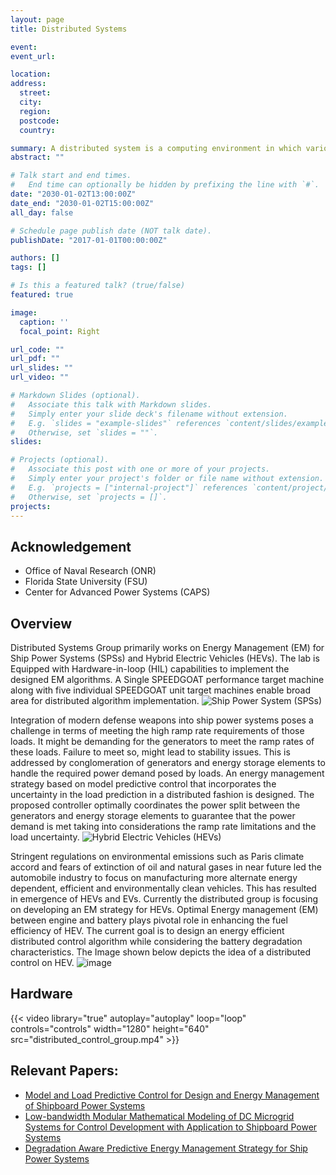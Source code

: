 ```yaml
---
layout: page
title: Distributed Systems

event:
event_url:

location: 
address:
  street: 
  city:
  region:
  postcode:
  country:

summary: A distributed system is a computing environment in which various components are spread across multiple computers (or other computing devices) on a network. These devices split up the work, coordinating their efforts to complete the job more efficiently than if a single device had been responsible for the task. The important properties studied in distributed systems include Scalability, Concurrency, Availability/fault tolerance, Transparency, Heterogeneity, Replication.
abstract: ""

# Talk start and end times.
#   End time can optionally be hidden by prefixing the line with `#`.
date: "2030-01-02T13:00:00Z"
date_end: "2030-01-02T15:00:00Z"
all_day: false

# Schedule page publish date (NOT talk date).
publishDate: "2017-01-01T00:00:00Z"

authors: []
tags: []

# Is this a featured talk? (true/false)
featured: true

image:
  caption: ''
  focal_point: Right

url_code: ""
url_pdf: ""
url_slides: ""
url_video: ""

# Markdown Slides (optional).
#   Associate this talk with Markdown slides.
#   Simply enter your slide deck's filename without extension.
#   E.g. `slides = "example-slides"` references `content/slides/example-slides.md`.
#   Otherwise, set `slides = ""`.
slides:

# Projects (optional).
#   Associate this post with one or more of your projects.
#   Simply enter your project's folder or file name without extension.
#   E.g. `projects = ["internal-project"]` references `content/project/deep-learning/index.md`.
#   Otherwise, set `projects = []`.
projects:
---
```

## Acknowledgement
- Office of Naval Research (ONR)
- Florida State University (FSU)
- Center for Advanced Power Systems (CAPS)

## Overview
Distributed Systems Group primarily works on Energy Management (EM) for Ship Power Systems (SPSs) and Hybrid Electric Vehicles (HEVs). The lab is Equipped with Hardware-in-loop (HIL) capabilities to implement the designed EM algorithms. A Single SPEEDGOAT performance target machine along with five individual SPEEDGOAT unit target machines enable broad area for distributed algorithm implementation.
![Ship Power System (SPSs)](https://user-images.githubusercontent.com/36635562/150829476-1838625c-d2a8-41cd-8054-a1c483f58531.png)

Integration of modern defense weapons into ship power systems poses a challenge in terms of meeting the high ramp rate requirements of those loads. It might be demanding for the generators to meet the ramp rates of these loads. Failure to meet so, might lead to stability issues. This is addressed by conglomeration of generators and energy storage elements to handle the required power demand posed by loads. An energy management strategy based on model predictive control that incorporates the uncertainty in the load prediction in a distributed fashion is designed. The proposed controller optimally coordinates the power split between the generators and energy storage elements to guarantee that the power demand is met taking into considerations the ramp rate limitations and the load uncertainty. 
![Hybrid Electric Vehicles (HEVs)](https://user-images.githubusercontent.com/36635562/150829542-f195cde0-ea7a-43f2-8872-e1435e3b5291.png)

Stringent regulations on environmental emissions such as Paris climate accord and fears of extinction of oil and natural gases in near future led the automobile industry to focus on manufacturing more alternate energy dependent, efficient and environmentally clean vehicles. This has resulted in emergence of HEVs and EVs. Currently the distributed group is focusing on developing an EM strategy for HEVs. Optimal Energy management (EM) between engine and battery plays pivotal role in enhancing the fuel efficiency of HEV. The current goal is to design an energy efficient distributed control algorithm while considering the battery degradation characteristics. The Image shown below depicts the idea of a distributed control on HEV.
![image](https://user-images.githubusercontent.com/36635562/150829608-633f4ae4-aa51-4d62-be9c-1462800c7843.png)

## Hardware
{{< video library="true" autoplay="autoplay" loop="loop" controls="controls" width="1280" height="640" src="distributed_control_group.mp4" >}}

## Relevant Papers:
- [Model and Load Predictive Control for Design and Energy Management of Shipboard Power Systems](https://raslab.netlify.app/publication/mlpcdemsps/)
- [Low-bandwidth Modular Mathematical Modeling of DC Microgrid Systems for Control Development with Application to Shipboard Power Systems](https://raslab.netlify.app/publication/lmmmsdcmgsps/)
- [Degradation Aware Predictive Energy Management Strategy for Ship Power Systems](https://raslab.netlify.app/publication/dapemssps/)



